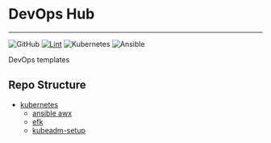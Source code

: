 # DevOps Hub

---

![GitHub](https://img.shields.io/github/license/torshin5ergey/devops-hub)
[![Lint](https://github.com/torshin5ergey/linux-dev-workstation/actions/workflows/ci.yaml/badge.svg)](https://github.com/torshin5ergey/linux-dev-workstation/actions)
![Kubernetes](https://img.shields.io/badge/kubernetes-%23326ce5.svg?logo=kubernetes&logoColor=white)
![Ansible](https://img.shields.io/badge/ansible-%231A1918.svg?logo=ansible&logoColor=white)

DevOps templates

## Repo Structure

- [kubernetes](./kubernetes/)
  - [ansible awx](./kubernetes/ansible-awx/)
  - [efk](./kubernetes/efk/)
  - [kubeadm-setup](./kubernetes/kubeadm-setup/)
